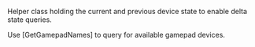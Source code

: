 Helper class holding the current and previous device state to enable delta state queries.

Use [GetGamepadNames] to query for available gamepad devices.